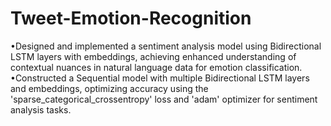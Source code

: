 # Tweet-Emotion-Recognition

•Designed and implemented a sentiment analysis model using Bidirectional LSTM layers with embeddings, achieving enhanced understanding of contextual nuances in natural language data for emotion classification.
•Constructed a Sequential model with multiple Bidirectional LSTM layers and embeddings, optimizing accuracy using the 'sparse_categorical_crossentropy' loss and 'adam' optimizer for sentiment analysis tasks.
